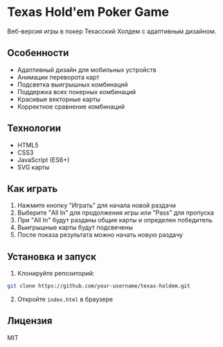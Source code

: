 # Texas Hold'em Poker Game

Веб-версия игры в покер Техасский Холдем с адаптивным дизайном.

## Особенности

- Адаптивный дизайн для мобильных устройств
- Анимации переворота карт
- Подсветка выигрышных комбинаций
- Поддержка всех покерных комбинаций
- Красивые векторные карты
- Корректное сравнение комбинаций

## Технологии

- HTML5
- CSS3
- JavaScript (ES6+)
- SVG карты

## Как играть

1. Нажмите кнопку "Играть" для начала новой раздачи
2. Выберите "All In" для продолжения игры или "Pass" для пропуска
3. При "All In" будут разданы общие карты и определен победитель
4. Выигрышные карты будут подсвечены
5. После показа результата можно начать новую раздачу

## Установка и запуск

1. Клонируйте репозиторий:
```bash
git clone https://github.com/your-username/texas-holdem.git
```

2. Откройте `index.html` в браузере

## Лицензия

MIT 